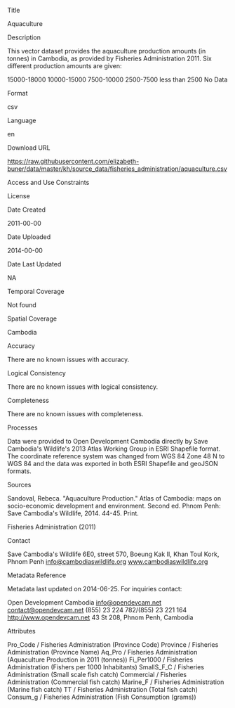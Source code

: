Title

Aquaculture

Description

This vector dataset provides the aquaculture production amounts (in tonnes) in Cambodia, as provided by Fisheries Administration 2011. Six different production amounts are given:

15000-18000
10000-15000
7500-10000
2500-7500
less than 2500
No Data 

Format

csv

Language

en

Download URL

https://raw.githubusercontent.com/elizabeth-buner/data/master/kh/source_data/fisheries_administration/aquaculture.csv

Access and Use Constraints



License



Date Created

2011-00-00

Date Uploaded

2014-00-00

Date Last Updated

NA

Temporal Coverage

Not found

Spatial Coverage

Cambodia

Accuracy

There are no known issues with accuracy.

Logical Consistency

There are no known issues with logical consistency.

Completeness

There are no known issues with completeness.

Processes

Data were provided to Open Development Cambodia directly by Save Cambodia's Wildlife's 2013 Atlas Working Group in ESRI Shapefile format. The coordinate reference system was changed from WGS 84 Zone 48 N to WGS 84 and the data was exported in both ESRI Shapefile and geoJSON formats.

Sources

Sandoval, Rebeca. "Aquaculture Production." Atlas of Cambodia: maps on socio-economic development and environment. Second ed. Phnom Penh: Save Cambodia's Wildlife, 2014. 44-45. Print.

Fisheries Administration (2011)

Contact

Save Cambodia's Wildlife
6E0, street 570, Boeung Kak II,
Khan Toul Kork, Phnom Penh
info@cambodiaswildlife.org
www.cambodiaswildlife.org

Metadata Reference

Metadata last updated on 2014-06-25. For inquiries contact:

Open Development Cambodia
info@opendevcam.net
contact@opendevcam.net
(855) 23 224 782/(855) 23 221 164
http://www.opendevcam.net
43 St 208, Phnom Penh, Cambodia

Attributes

Pro_Code / Fisheries Administration (Province Code)
Province / Fisheries Administration (Province Name)
Aq_Pro / Fisheries Administration (Aquaculture Production in 2011 (tonnes))
Fi_Per1000 / Fisheries Administration (Fishers per 1000 Inhabitants)
SmallS_F_C / Fisheries Administration (Small scale fish catch)
Commercial / Fisheries Administration (Commercial fish catch)
Marine_F / Fisheries Administration (Marine fish catch)
TT / Fisheries Administration (Total fish catch)
Consum_g / Fisheries Administration (Fish Consumption (grams))



